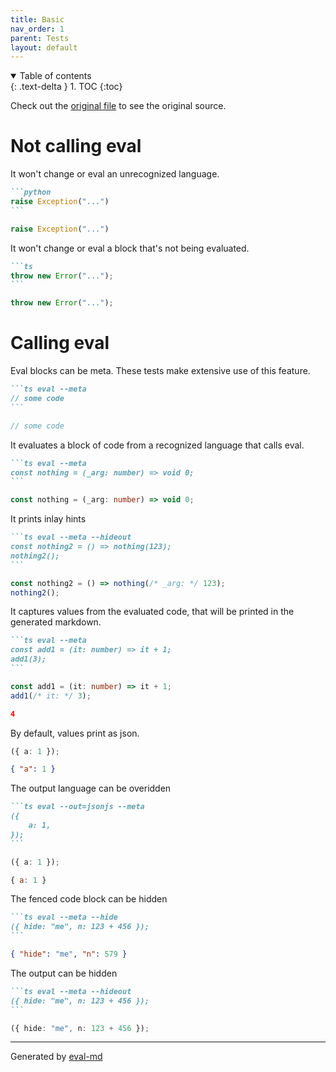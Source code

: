 ```yaml
---
title: Basic
nav_order: 1
parent: Tests
layout: default
---
```


<details open markdown="block">
  <summary>
    Table of contents
  </summary>
  {: .text-delta }
1. TOC
{:toc}
</details>

Check out the [original file](https://github.com/lucasavila00/eval-md/tree/main/eval-mds/tests/basic.md) to see the original source.

# Not calling eval

It won't change or eval an unrecognized language.

````md
```python
raise Exception("...")
```
````

```python
raise Exception("...")
```

It won't change or eval a block that's not being evaluated.

````md
```ts
throw new Error("...");
```
````

```ts
throw new Error("...");
```

# Calling eval

Eval blocks can be meta. These tests make extensive use of this feature.

````md
```ts eval --meta
// some code
```
````

```ts
// some code
```

<!-- Eval blocks can be empty. -->


It evaluates a block of code from a recognized language that calls eval.

````md
```ts eval --meta
const nothing = (_arg: number) => void 0;
```
````

```ts
const nothing = (_arg: number) => void 0;
```

It prints inlay hints

````md
```ts eval --meta --hideout
const nothing2 = () => nothing(123);
nothing2();
```
````

```ts
const nothing2 = () => nothing(/* _arg: */ 123);
nothing2();
```

It captures values from the evaluated code, that will be printed in the generated markdown.

````md
```ts eval --meta
const add1 = (it: number) => it + 1;
add1(3);
```
````

```ts
const add1 = (it: number) => it + 1;
add1(/* it: */ 3);
```

```json
4
```

By default, values print as json.

```ts
({ a: 1 });
```

```json
{ "a": 1 }
```

The output language can be overidden

````md
```ts eval --out=jsonjs --meta
({
    a: 1,
});
```
````

```ts
({ a: 1 });
```

```js
{ a: 1 }
```

The fenced code block can be hidden

````md
```ts eval --meta --hide
({ hide: "me", n: 123 + 456 });
```
````

```json
{ "hide": "me", "n": 579 }
```

The output can be hidden

````md
```ts eval --meta --hideout
({ hide: "me", n: 123 + 456 });
```
````

```ts
({ hide: "me", n: 123 + 456 });
```

---

Generated by [eval-md](https://lucasavila00.github.io/eval-md/)
